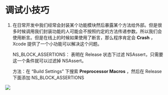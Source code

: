# 调试小技巧

1. 在日常开发中我们经常会封装某个功能模块然后暴露某个方法给外部。但是很多时候调用我们封装功能的人可能会不按照约定的方法传递参数。所以我们会使用断言。但是在线上的时候如果使用了断言，那么程序肯定会 **Crash** ，Xcode 提供了一个小功能可以解决这个问题。



   NS_BLOCK_ASSERTIONS： 表明在 Release 状态下过滤 NSAssert，只需要这一个条件就可以过滤掉 NSAssert。

   方法：在 “Build Settings” 下搜索 **Preprocessor Macros** ，然后在 Release 下面添加 NS_BLOCK_ASSERTIONS

![](/Users/liubinpeng/Desktop/Github/knowledge-kit/assets/WX20180830-100631@2x.png)